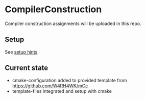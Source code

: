 # CompilerConstruction
Compiler construction assignments  will be uploaded in this repo.

## Setup

See [setup hints](setup.md)
   
## Current state

- cmake-configuration added to provided template from https://github.com/W4RH4WK/mCc
- template-files integrated and setup with cmake
